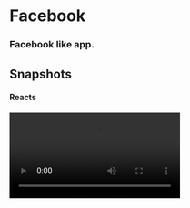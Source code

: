 # Facebook

### Facebook like app.

## Snapshots

#### Reacts

![Reacts](demo/reacts_and_comments.mp4)
